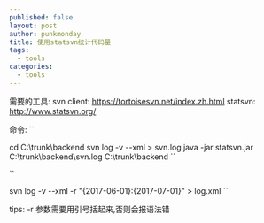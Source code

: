 ```yaml
---
published: false
layout: post
author: punkmonday
title: 使用statsvn统计代码量
tags:
  - tools
categories:
  - tools
---
```

需要的工具:
svn client: https://tortoisesvn.net/index.zh.html
statsvn: http://www.statsvn.org/

命令:
``

cd C:\trunk\backend
svn log  -v --xml > svn.log
java -jar statsvn.jar C:\trunk\backend\svn.log C:\trunk\backend
``


``

svn log -v --xml -r "{2017-06-01}:{2017-07-01}" > log.xml
``


tips:
 -r 参数需要用引号括起来,否则会报语法错